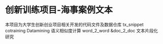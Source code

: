 # 创新训练项目-海事案例文本
本项目为大学生创新创业项目相关开发的代码文件及数据仓库
tx_snippet  cotraining  Datamining 语义相似度计算 word_2_word &doc_2_doc 文本片段化研究  
